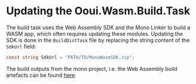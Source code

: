 # Updating the Ooui.Wasm.Build.Task

The build task uses the Web Assembly SDK and the Mono Linker to build a WASM app, which often requires updating these modules. Updating the SDK is done in the `BuildDistTask` file by replacing the string content of the `SdkUrl` field:

```c#
const string SdkUrl = "PATH/TO/MonoWasmSDK.zip";
```

The build outputs from the mono project, i.e. the Web Assembly build artefacts can be found [here](https://jenkins.mono-project.com/job/test-mono-mainline-wasm/).